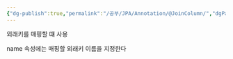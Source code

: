 ```yaml
---
{"dg-publish":true,"permalink":"/공부/JPA/Annotation/@JoinColumn/","dgPassFrontmatter":true}
---
```


외래키를 매핑할 떄 사용

name 속성에는 매핑할 외래키 이름을 지정한다